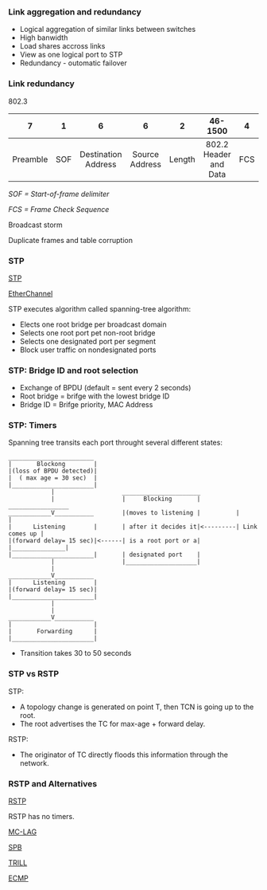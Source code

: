 

### Link aggregation and redundancy

- Logical aggregation of similar links between switches
- High banwidth
- Load shares accross links
- View as one logical port to STP
- Redundancy - outomatic failover

### Link redundancy

802.3

| 7 | 1 | 6 | 6 | 2 | 46-1500 | 4 |
| :----: | :----: | :----: | :----: | :----: | :----: | :----: |
| Preamble | SOF| Destination Address| Source Address | Length | 802.2 Header and Data | FCS |

<i>SOF = Start-of-frame delimiter</i>

<i>FCS = Frame Check Sequence</i>


Broadcast storm

Duplicate frames and table corruption

### STP

[STP](https://en.wikipedia.org/wiki/Spanning_Tree_Protocol)

[EtherChannel](https://en.wikipedia.org/wiki/EtherChannel)

STP executes algorithm called spanning-tree algorithm:
- Elects one root bridge per broadcast domain
- Selects one root port pet non-root bridge
- Selects one designated port per segment
- Block user traffic on nondesignated ports

### STP: Bridge ID and root selection

- Exchange of BPDU (default = sent every 2 seconds)
- Root bridge = brifge with the lowest bridge ID
- Bridge ID = Brifge priority, MAC Address

### STP: Timers

Spanning tree transits each port throught several different states:


```
________________________
|       Blockong        |
|(loss of BPDU detected)|
|  ( max age = 30 sec)  |
|_______________________|
            |                   ______________________
            |                   |     Blocking       |          _________________
____________V___________        |(moves to listening |          |               |
|      Listening        |       | after it decides it|<---------| Link comes up |
|(forward delay= 15 sec)|<------| is a root port or a|          |_______________|
|_______________________|       | designated port    |
            |                   |____________________|
            |
____________V___________
|      Listening        |
|(forward delay= 15 sec)|
|_______________________|
            |
            |
____________V___________
|                       |
|       Forwarding      |
|_______________________|
```
- Transition takes 30 to 50 seconds

### STP vs RSTP

STP:
- A topology change is generated on point T, then TCN is going up to the root.
- The root advertises the TC for max-age + forward delay.

RSTP:
- The originator of TC directly floods this information through the network.

### RSTP and Alternatives

[RSTP](https://en.wikipedia.org/wiki/Spanning_Tree_Protocol#Rapid_Spanning_Tree_Protocol)

RSTP has no timers.

[MC-LAG](https://en.wikipedia.org/wiki/Multi-chassis_link_aggregation_group)

[SPB](https://en.wikipedia.org/wiki/IEEE_802.1aq)

[TRILL](https://en.wikipedia.org/wiki/TRILL_(computing))

[ECMP](https://en.wikipedia.org/wiki/Equal-cost_multi-path_routing)